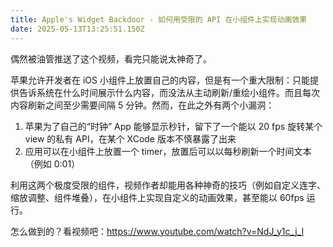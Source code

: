 ```yaml
---
title: Apple's Widget Backdoor - 如何用受限的 API 在小组件上实现动画效果
date: 2025-05-13T13:25:51.150Z
---
```


偶然被油管推送了这个视频，看完只能说太神奇了。

苹果允许开发者在 iOS 小组件上放置自己的内容，但是有一个重大限制：只能提供告诉系统在什么时间展示什么内容，而没法从主动刷新/重绘小组件。而且每次内容刷新之间至少需要间隔 5 分钟。然而，在此之外有两个小漏洞：
1. 苹果为了自己的“时钟” App 能够显示秒针，留下了一个能以 20 fps 旋转某个 view 的私有 API，在某个 XCode 版本不慎暴露了出来
2. 应用可以在小组件上放置一个 timer，放置后可以以每秒刷新一个时间文本（例如 0:01）

利用这两个极度受限的组件，视频作者却能用各种神奇的技巧（例如自定义连字、缩放调整、组件堆叠），在小组件上实现自定义的动画效果，甚至能以 60fps 运行。

怎么做到的？看视频吧：https://www.youtube.com/watch?v=NdJ_y1c_j_I